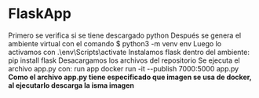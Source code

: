 # FlaskApp
Primero se verifica si se tiene descargado python
Después se genera el ambiente virtual con el comando $ python3 -m venv env
Luego lo activamos con .\env\Scripts\activate
Instalamos flask dentro del ambiente: pip install flask
Desacargamos los archivos del repositorio 
Se ejecuta el archivo app.py con: run app docker run -it --publish 7000:5000 app.py
**Como el archivo app.py tiene especificado que imagen se usa de docker, al ejecutarlo descarga la isma imagen**
